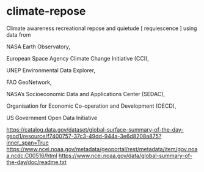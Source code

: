 # climate-repose
Climate awareness recreational repose and quietude [ requiescence ] using data from

NASA Earth Observatory,   

European Space Agency Climate Change Initiative (CCI),  

UNEP Environmental Data Explorer,  

FAO GeoNetwork,  

NASA’s Socioeconomic Data and Applications Center (SEDAC),

Organisation for Economic Co-operation and Development (OECD),

US Government Open Data Initiative

https://catalog.data.gov/dataset/global-surface-summary-of-the-day-gsod1/resource/f7400757-37c3-49dd-944a-3e6d8208a875?inner_span=True
https://www.ncei.noaa.gov/metadata/geoportal/rest/metadata/item/gov.noaa.ncdc:C00516/html
https://www.ncei.noaa.gov/data/global-summary-of-the-day/doc/readme.txt





